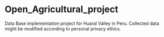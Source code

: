 # Open_Agricultural_project
Data Base implementation project for Huaral Valley in Peru. Collected data might be modified according to personal privacy ethics.
